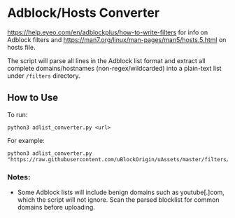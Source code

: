 # Adblock/Hosts Converter


 https://help.eyeo.com/en/adblockplus/how-to-write-filters for info on Adblock filters and https://man7.org/linux/man-pages/man5/hosts.5.html on hosts file.



The script will parse all lines in the Adblock list format and extract all complete domains/hostnames (non-regex/wildcarded) into a plain-text list under `/filters` directory. 

## How to Use



To run:
```
python3 adlist_converter.py <url>
```

For example:
```
python3 adlist_converter.py "https://raw.githubusercontent.com/uBlockOrigin/uAssets/master/filters/badware.txt"
```

### Notes:

- Some Adblock lists will include benign domains such as youtube[.]com, which the script will not ignore. Scan the parsed blocklist for common domains before uploading. 
